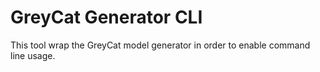 # GreyCat Generator CLI

This tool wrap the GreyCat model generator in order to enable command line usage.

